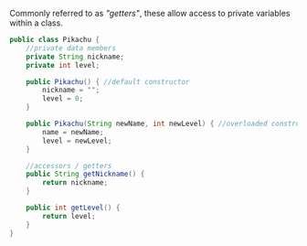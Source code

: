Commonly referred to as *"getters"*, these allow access to private variables within a class.

```java
public class Pikachu {
	//private data members
	private String nickname;
	private int level;

	public Pikachu() { //default constructor
		nickname = "";
		level = 0;
	}

	public Pikachu(String newName, int newLevel) { //overloaded constructor
		name = newName;
		level = newLevel;
	}

	//accessors / getters
	public String getNickname() {
		return nickname;
	}

	public int getLevel() {
		return level;
	}
}
```